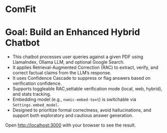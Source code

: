 # ComFit

# Goal: Build an Enhanced Hybrid Chatbot

- This chatbot processes user queries against a given PDF using LlamaIndex, Ollama LLM, and optional Google Search.
- It applies Retrieval-Augmented Correction (RAC) to extract, verify, and correct factual claims from the LLM’s response.
- It uses Confidence Cascade to suppress or flag answers based on verification confidence.
- Supports toggleable RAC,settable verification mode (local, web, hybrid), and stats tracking.
- Embedding model (e.g., `nomic-embed-text`) is switchable via `Settings.embed_model`.
- Designed to prioritize formal correctness, avoid hallucinations, and support both exploratory and cautious answer generation.

Open [http://localhost:3000](http://localhost:3000) with your browser to see the result.
